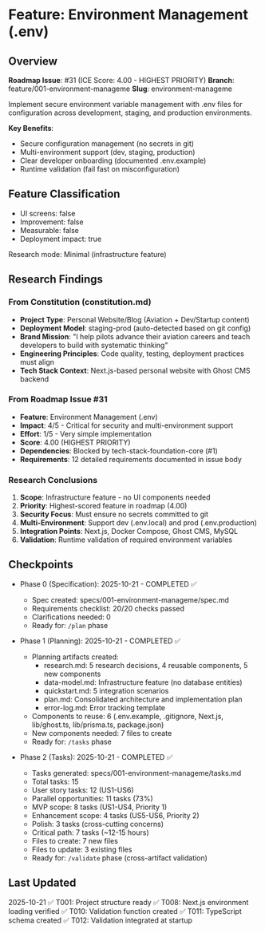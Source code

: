 # Feature: Environment Management (.env)

## Overview

**Roadmap Issue**: #31 (ICE Score: 4.00 - HIGHEST PRIORITY)
**Branch**: feature/001-environment-manageme
**Slug**: environment-manageme

Implement secure environment variable management with .env files for configuration across development, staging, and production environments.

**Key Benefits**:
- Secure configuration management (no secrets in git)
- Multi-environment support (dev, staging, production)
- Clear developer onboarding (documented .env.example)
- Runtime validation (fail fast on misconfiguration)

## Feature Classification
- UI screens: false
- Improvement: false
- Measurable: false
- Deployment impact: true

Research mode: Minimal (infrastructure feature)

## Research Findings

### From Constitution (constitution.md)
- **Project Type**: Personal Website/Blog (Aviation + Dev/Startup content)
- **Deployment Model**: staging-prod (auto-detected based on git config)
- **Brand Mission**: "I help pilots advance their aviation careers and teach developers to build with systematic thinking"
- **Engineering Principles**: Code quality, testing, deployment practices must align
- **Tech Stack Context**: Next.js-based personal website with Ghost CMS backend

### From Roadmap Issue #31
- **Feature**: Environment Management (.env)
- **Impact**: 4/5 - Critical for security and multi-environment support
- **Effort**: 1/5 - Very simple implementation
- **Score**: 4.00 (HIGHEST PRIORITY)
- **Dependencies**: Blocked by tech-stack-foundation-core (#1)
- **Requirements**: 12 detailed requirements documented in issue body

### Research Conclusions
1. **Scope**: Infrastructure feature - no UI components needed
2. **Priority**: Highest-scored feature in roadmap (4.00)
3. **Security Focus**: Must ensure no secrets committed to git
4. **Multi-Environment**: Support dev (.env.local) and prod (.env.production)
5. **Integration Points**: Next.js, Docker Compose, Ghost CMS, MySQL
6. **Validation**: Runtime validation of required environment variables

## Checkpoints

- Phase 0 (Specification): 2025-10-21 - COMPLETED ✅
  - Spec created: specs/001-environment-manageme/spec.md
  - Requirements checklist: 20/20 checks passed
  - Clarifications needed: 0
  - Ready for: `/plan` phase

- Phase 1 (Planning): 2025-10-21 - COMPLETED ✅
  - Planning artifacts created:
    - research.md: 5 research decisions, 4 reusable components, 5 new components
    - data-model.md: Infrastructure feature (no database entities)
    - quickstart.md: 5 integration scenarios
    - plan.md: Consolidated architecture and implementation plan
    - error-log.md: Error tracking template
  - Components to reuse: 6 (.env.example, .gitignore, Next.js, lib/ghost.ts, lib/prisma.ts, package.json)
  - New components needed: 7 files to create
  - Ready for: `/tasks` phase

- Phase 2 (Tasks): 2025-10-21 - COMPLETED ✅
  - Tasks generated: specs/001-environment-manageme/tasks.md
  - Total tasks: 15
  - User story tasks: 12 (US1-US6)
  - Parallel opportunities: 11 tasks (73%)
  - MVP scope: 8 tasks (US1-US4, Priority 1)
  - Enhancement scope: 4 tasks (US5-US6, Priority 2)
  - Polish: 3 tasks (cross-cutting concerns)
  - Critical path: 7 tasks (~12-15 hours)
  - Files to create: 7 new files
  - Files to update: 3 existing files
  - Ready for: `/validate` phase (cross-artifact validation)

## Last Updated
2025-10-21
✅ T001: Project structure ready
✅ T008: Next.js environment loading verified
✅ T010: Validation function created
✅ T011: TypeScript schema created
✅ T012: Validation integrated at startup
